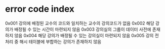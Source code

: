 # error code index
0x001 강의에 배정된 교수의 코드와 일치하는 교수의 강의코드가 없음
0x002 해당 강의가 배정될 수 있는 시간이 마련되지 않음
0x003 강의실의 그룹이 데이터 사전에 존재하지 않음
0x004 해당 강의가 배정될 수 있는 강의실이 마련되지 않음
0x005 강의 전처리 중 해시 테이블에 부합하는 강의가 존재하지 않음